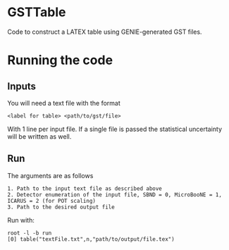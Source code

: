 # GSTTable
Code to construct a LATEX table using GENIE-generated GST files.

# Running the code

## Inputs

You will need a text file with the format 
    
    <label for table> <path/to/gst/file>

With 1 line per input file. If a single file is passed the statistical uncertainty will be written as well.

## Run

The arguments are as follows

    1. Path to the input text file as described above
    2. Detector enumeration of the input file, SBND = 0, MicroBooNE = 1, ICARUS = 2 (for POT scaling)
    3. Path to the desired output file

Run with:

    root -l -b run
    [0] table("textFile.txt",n,"path/to/output/file.tex")

